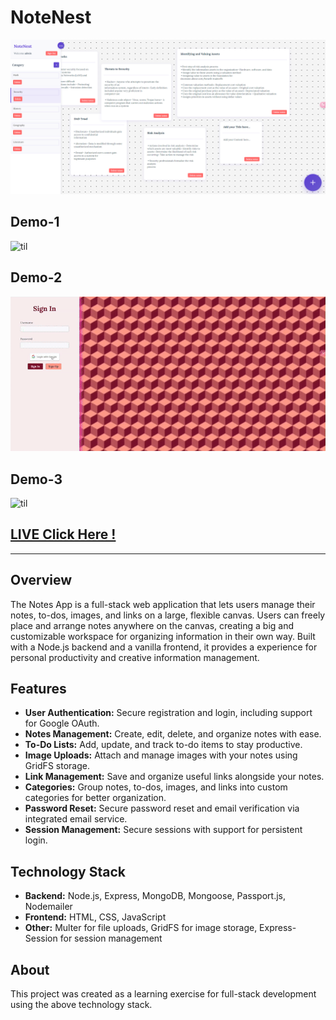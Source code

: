 # NoteNest
<img src="Images/NoteNest-App.png" alt="NoteNest" width="1000"/>

## Demo-1
![til](./Images/Demo-1.gif)

## Demo-2
![til](./Images/Demo-2.gif)

## Demo-3
![til](./Images/Demo-3.gif)

## [LIVE Click Here !](https://notenest-pm5q.onrender.com)
---

## Overview

The Notes App is a full-stack web application that lets users manage their notes, to-dos, images, and links on a large, flexible canvas. Users can freely place and arrange notes anywhere on the canvas, creating a big and customizable workspace for organizing information in their own way. Built with a Node.js backend and a vanilla frontend, it provides a experience for personal productivity and creative information management.

## Features

- **User Authentication:** Secure registration and login, including support for Google OAuth.
- **Notes Management:** Create, edit, delete, and organize notes with ease.
- **To-Do Lists:** Add, update, and track to-do items to stay productive.
- **Image Uploads:** Attach and manage images with your notes using GridFS storage.
- **Link Management:** Save and organize useful links alongside your notes.
- **Categories:** Group notes, to-dos, images, and links into custom categories for better organization.
- **Password Reset:** Secure password reset and email verification via integrated email service.
- **Session Management:** Secure sessions with support for persistent login.

## Technology Stack

- **Backend:** Node.js, Express, MongoDB, Mongoose, Passport.js, Nodemailer
- **Frontend:** HTML, CSS, JavaScript
- **Other:** Multer for file uploads, GridFS for image storage, Express-Session for session management

## About

This project was created as a learning exercise for full-stack development using the above technology stack.
